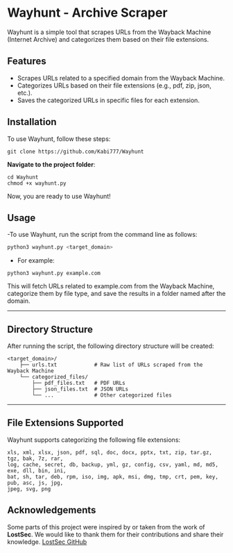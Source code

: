 # Wayhunt - Archive Scraper

Wayhunt is a simple tool that scrapes URLs from the Wayback Machine (Internet Archive) and categorizes them based on their file extensions.

## Features

- Scrapes URLs related to a specified domain from the Wayback Machine.
- Categorizes URLs based on their file extensions (e.g., pdf, zip, json, etc.).
- Saves the categorized URLs in specific files for each extension.


## Installation
To use Wayhunt, follow these steps:

```
git clone https://github.com/Kabi777/Wayhunt

```
 **Navigate to the project folder**:
```
cd Wayhunt
chmod +x wayhunt.py
```
Now, you are ready to use Wayhunt!


## Usage
 
-To use Wayhunt, run the script from the command line as follows:

```bash
python3 wayhunt.py <target_domain>
```
- For example:
```
python3 wayhunt.py example.com
```
This will fetch URLs related to example.com from the Wayback Machine, categorize them by file type, and save the results in a folder named after the domain.

---
## Directory Structure

After running the script, the following directory structure will be created:
```
<target_domain>/
    ├── urls.txt            # Raw list of URLs scraped from the Wayback Machine
    └── categorized_files/
        ├── pdf_files.txt   # PDF URLs
        ├── json_files.txt  # JSON URLs
        └── ...             # Other categorized files
```
--- 
## File Extensions Supported

Wayhunt supports categorizing the following file extensions:
```
xls, xml, xlsx, json, pdf, sql, doc, docx, pptx, txt, zip, tar.gz, tgz, bak, 7z, rar,
log, cache, secret, db, backup, yml, gz, config, csv, yaml, md, md5, exe, dll, bin, ini, 
bat, sh, tar, deb, rpm, iso, img, apk, msi, dmg, tmp, crt, pem, key, pub, asc, js, jpg, 
jpeg, svg, png
```
## Acknowledgements

Some parts of this project were inspired by or taken from the work of **LostSec**. We would like to thank them for their contributions and share their knowledge. 
 [LostSec GitHub](https://github.com/coffinxp)

